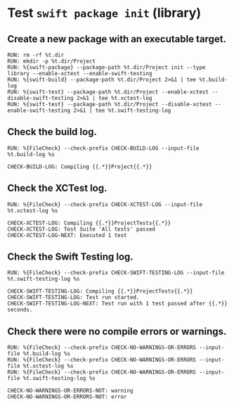 
# Test `swift package init` (library)

## Create a new package with an executable target.

```
RUN: rm -rf %t.dir
RUN: mkdir -p %t.dir/Project
RUN: %{swift-package} --package-path %t.dir/Project init --type library --enable-xctest --enable-swift-testing
RUN: %{swift-build} --package-path %t.dir/Project 2>&1 | tee %t.build-log
RUN: %{swift-test} --package-path %t.dir/Project --enable-xctest --disable-swift-testing 2>&1 | tee %t.xctest-log
RUN: %{swift-test} --package-path %t.dir/Project --disable-xctest --enable-swift-testing 2>&1 | tee %t.swift-testing-log
```

## Check the build log.

```
RUN: %{FileCheck} --check-prefix CHECK-BUILD-LOG --input-file %t.build-log %s
```

```
CHECK-BUILD-LOG: Compiling {{.*}}Project{{.*}}
```

## Check the XCTest log.

```
RUN: %{FileCheck} --check-prefix CHECK-XCTEST-LOG --input-file %t.xctest-log %s
```

```
CHECK-XCTEST-LOG: Compiling {{.*}}ProjectTests{{.*}}
CHECK-XCTEST-LOG: Test Suite 'All tests' passed
CHECK-XCTEST-LOG-NEXT: Executed 1 test
```

## Check the Swift Testing log.

```
RUN: %{FileCheck} --check-prefix CHECK-SWIFT-TESTING-LOG --input-file %t.swift-testing-log %s
```

```
CHECK-SWIFT-TESTING-LOG: Compiling {{.*}}ProjectTests{{.*}}
CHECK-SWIFT-TESTING-LOG: Test run started.
CHECK-SWIFT-TESTING-LOG-NEXT: Test run with 1 test passed after {{.*}} seconds.
```

## Check there were no compile errors or warnings.

```
RUN: %{FileCheck} --check-prefix CHECK-NO-WARNINGS-OR-ERRORS --input-file %t.build-log %s
RUN: %{FileCheck} --check-prefix CHECK-NO-WARNINGS-OR-ERRORS --input-file %t.xctest-log %s
RUN: %{FileCheck} --check-prefix CHECK-NO-WARNINGS-OR-ERRORS --input-file %t.swift-testing-log %s
```

```
CHECK-NO-WARNINGS-OR-ERRORS-NOT: warning
CHECK-NO-WARNINGS-OR-ERRORS-NOT: error
```
